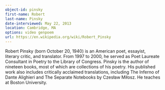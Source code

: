 ```yaml
---
object-id: pinsky    
first-name: Robert
last-name: Pinsky
date-interviewed: May 22, 2013
location: Cambridge, MA
options: video genpoem
url: https://en.wikipedia.org/wiki/Robert_Pinsky
---
```


Robert Pinsky (born October 20, 1940) is an American poet, essayist, literary critic, and translator. From 1997 to 2000, he served as Poet Laureate Consultant in Poetry to the Library of Congress. Pinsky is the author of nineteen books, most of which are collections of his poetry. His published work also includes critically acclaimed translations, including The Inferno of Dante Alighieri and The Separate Notebooks by Czesław Miłosz. He teaches at Boston University.

